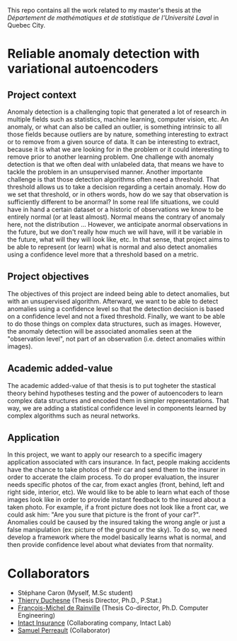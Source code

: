 This repo contains all the work related to my master's thesis at the *Département de mathématiques et de statistique de l'Université Laval* in Quebec City.

# Reliable anomaly detection with variational autoencoders

## Project context

Anomaly detection is a challenging topic that generated a lot of research in multiple fields such as statistics, machine learning, computer vision, etc. An anomaly, or what can also be called an outlier, is something intrinsic to all those fields because outliers are by nature, something interesting to extract or to remove from a given source of data. It can be interesting to extract, because it is what we are looking for in the problem or it could interesting to remove prior to another learning problem. One challenge with anomaly detection is that we often deal with unlabeled data, that means we have to tackle the problem in an unsupervised manner. Another importante challenge is that those detection algorithms often need a threshold. That threshold allows us to take a decision regarding a certain anomaly. How do we set that threshold, or in others words, how do we say that observation is sufficiently different to be anormal? In some real life situations, we could have in hand a certain dataset or a historic of observations we know to be entirely normal (or at least almost). Normal means the contrary of anomaly here, not the distribution ... However, we anticipate anormal observations in the future, but we don't really how much we will have, will it be variable in the future, what will they will look like, etc. In that sense, that project aims to be able to represent (or learn) what is normal and also detect anomalies using a confidence level more that a threshold based on a metric.

## Project objectives

The objectives of this project are indeed being able to detect anomalies, but with an unsupervised algorithm. Afterward, we want to be able to detect anomalies using a confidence level so that the detection decision is based on a confidence level and not a fixed threshold. Finally, we want to be able to do those things on complex data structures, such as images. However, the anomaly detection will be associated anomalies seen at the "observation level", not part of an observation (i.e. detect anomalies within images).

## Academic added-value

The academic added-value of that thesis is to put togheter the stastical theory behind hypotheses testing and the power of autoencoders to learn complex data structures and encoded them in simpler representations. That way, we are adding a statistical confidence level in components learned by complex algorithms such as neural networks. 

## Application

In this project, we want to apply our research to a specific imagery application associated with cars insurance. In fact, people making accidents have the chance to take photos of their car and send them to the insurer in order to accerate the claim process. To do proper evaluation, the insurer needs specific photos of the car, from exact angles (front, behind, left and right side, interior, etc). We would like to be able to learn what each of those images look like in order to provide instant feedback to the insured about a taken photo. For example, if a front picture does not look like a front car, we could ask him: "Are you sure that picture is the front of your car?". Anomalies could be caused by the insured taking the wrong angle or just a false manipulation (ex: picture of the ground or the sky). To do so, we need develop a framework where the model basically learns what is normal, and then provide confidence level about what deviates from that normality.

# Collaborators

- Stéphane Caron (Myself, M.Sc student)
- [Thierry Duchesne](https://www.mat.ulaval.ca/departement-et-professeurs/direction-personnel-et-etudiants/professeurs/fiche-de-professeur/show/duchesne-thierry/) (Thesis Director, Ph.D., P.Stat.)
- [François-Michel de Rainville](https://www.researchgate.net/profile/Francois-Michel_De_Rainville) (Thesis Co-director, Ph.D. Computer Engineering)
- [Intact Insurance](https://www.intactlab.ca/) (Collaborating company, Intact Lab)
- [Samuel Perreault](https://www.researchgate.net/profile/Samuel_Perreault) (Collaborator)
